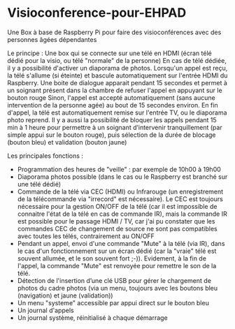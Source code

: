 # Visioconference-pour-EHPAD
Une Box à base de Raspberry Pi pour faire des visioconférences avec des personnes âgées dépendantes

Le principe :
Une box qui se connecte sur une télé en HDMI (écran télé dédié pour la visio, ou télé "normale" de la personne)
En cas de télé dédiée, il y a possibilité d'activer un diaporama de photos.
Lorsqu'un appel est reçu, la télé s'allume (si éteinte) et bascule automatiquement sur l'entrée HDMI du Raspberry.
Une boite de dialogue apparait pendant 15 secondes et permet à un soignant présent dans la chambre de refuser l'appel en appuyant sur le bouton rouge
Sinon, l'appel est accepté automatiquement (sans aucune intervention de la personne agée) au bout de 15 secondes environ.
En fin d'appel, la télé est automatiquement remise sur l'entrée TV, ou le diaporama photo reprend.
Il y a aussi la possibilité de bloquer les appels pendant 15 min à 1 heure pour permettre à un soignant d’intervenir tranquillement (par simple appui sur le bouton rouge), puis sélection de la durée de blocage (bouton bleu) et validation (bouton jaune)

Les principales fonctions :
- Programmation des heures de "veille" : par exemple de 10h00 à 19h00
- Diaporama photos possible (dans le cas ou le Raspberry est branché sur une télé dédié)
- Commande de la télé via CEC (HDMI) ou Infrarouge (un enregistrement de la télécommande via "irrecord" est nécessaire). Le CEC est toujours nécessaire pour la gestion ON/OFF de la télé (car il est impossible de connaitre l'état de la télé en cas de commande IR), mais la commande IR est possible pour le passage HDMI / TV, car j'ai pu constater que les commandes CEC de changement de source ne sont pas compatibles avec toutes les télés, contrairement au ON/OFF
- Pendant un appel, envoi d'une commande "Mute" à la télé (via IR), dans le cas d'un fonctionnement sur un écran dédié (car la "vraie" télé est souvent allumée, et le son souvent fort ;-)). Evidement, à la fin de l'appel, la commande "Mute" est renvoyée pour remettre le son de la télé.
- Détection de l'insertion d’une clé USB pour gérer le chargement de photos du cadre photos (via un menu, toujours avec les boutons bleu (navigation) et jaune (validation))
- Un menu "systeme" accessible par appui direct sur le bouton bleu
- Un journal d'appels
- Un journal système, réinitialisé à chaque démarrage
